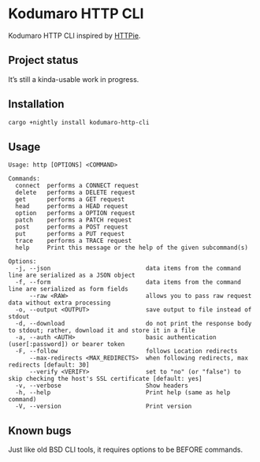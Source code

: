 # Kodumaro HTTP CLI

Kodumaro HTTP CLI inspired by [HTTPie][].

## Project status

It’s still a kinda-usable work in progress.


## Installation

```sh
cargo +nightly install kodumaro-http-cli
```


## Usage

```
Usage: http [OPTIONS] <COMMAND>

Commands:
  connect  performs a CONNECT request
  delete   performs a DELETE request
  get      performs a GET request
  head     performs a HEAD request
  option   performs a OPTION request
  patch    performs a PATCH request
  post     performs a POST request
  put      performs a PUT request
  trace    performs a TRACE request
  help     Print this message or the help of the given subcommand(s)

Options:
  -j, --json                           data items from the command line are serialized as a JSON object
  -f, --form                           data items from the command line are serialized as form fields
      --raw <RAW>                      allows you to pass raw request data without extra processing
  -o, --output <OUTPUT>                save output to file instead of stdout
  -d, --download                       do not print the response body to stdout; rather, download it and store it in a file
  -a, --auth <AUTH>                    basic authentication (user[:password]) or bearer token
  -F, --follow                         follows Location redirects
      --max-redirects <MAX_REDIRECTS>  when following redirects, max redirects [default: 30]
      --verify <VERIFY>                set to "no" (or "false") to skip checking the host's SSL certificate [default: yes]
  -v, --verbose                        Show headers
  -h, --help                           Print help (same as help command)
  -V, --version                        Print version
```


## Known bugs

Just like old BSD CLI tools, it requires options to be BEFORE commands.


[HTTPie]:  https://httpie.io/
